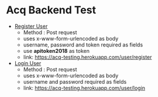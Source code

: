 # Acq Backend Test
- [Register User](https://acq-testing.herokuapp.com/user/register) 
	- Method : Post request
	- uses x-www-form-urlencoded as body
	- username, password and token required as fields
	- use **apitoken2018** as token
	- link: https://acq-testing.herokuapp.com/user/register
- [Login User](https://acq-testing.herokuapp.com/user/login)
    - Method : Post request
	- uses x-www-form-urlencoded as body
	- username  and password required as fields
	- link: https://acq-testing.herokuapp.com/user/login